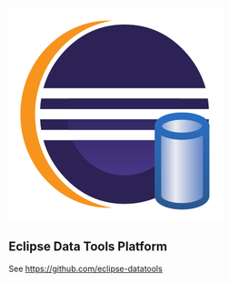 ![Data Tools Banner](https://github.com/eclipse-datatools/.github/raw/main/images/dtp.svg)

## Eclipse Data Tools Platform

See https://github.com/eclipse-datatools
